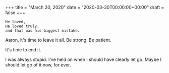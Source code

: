 +++
title = "March 30, 2020"
date = "2020-03-30T00:00:00+00:00"
draft = false
+++

```
He loved,
He loved truly,
and that was his biggest mistake.
```

Aaron, it's time to leave it all. Be strong. Be patient.

It's time to end it.

I was always stupid. I've held on when I should have clearly
let go. Maybe I should let go of it now, for ever.
